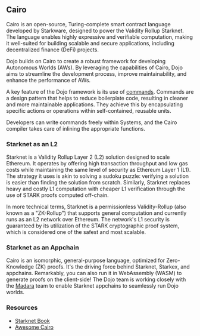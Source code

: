 ## Cairo

Cairo is an open-source, Turing-complete smart contract language developed by Starkware, designed to power the Validity Rollup Starknet. The language enables highly expressive and verifiable computation, making it well-suited for building scalable and secure applications, including decentralized finance (DeFi) projects.

Dojo builds on Cairo to create a robust framework for developing Autonomous Worlds (AWs). By leveraging the capabilities of Cairo, Dojo aims to streamline the development process, improve maintainability, and enhance the performance of AWs.

A key feature of the Dojo framework is its use of [commands](./framework/commands.md). Commands are a design pattern that helps to reduce boilerplate code, resulting in cleaner and more maintainable applications. They achieve this by encapsulating specific actions or operations within self-contained, reusable units.

Developers can write commands freely within Systems, and the Cairo compiler takes care of inlining the appropriate functions. 

### Starknet as an L2

Starknet is a Validity Rollup Layer 2 (L2) solution designed to scale Ethereum. It operates by offering high transaction throughput and low gas costs while maintaining the same level of security as Ethereum Layer 1 (L1). The strategy it uses is akin to solving a sudoku puzzle: verifying a solution is easier than finding the solution from scratch. Similarly, Starknet replaces heavy and costly L1 computation with cheaper L1 verification through the use of STARK proofs computed off-chain.

In more technical terms, Starknet is a permissionless Validity-Rollup (also known as a "ZK-Rollup") that supports general computation and currently runs as an L2 network over Ethereum. The network's L1 security is guaranteed by its utilization of the STARK cryptographic proof system, which is considered one of the safest and most scalable.

### Starknet as an Appchain

Cairo is an isomorphic, general-purpose language, optimized for Zero-Knowledge (ZK) proofs. It's the driving force behind Starknet, Starkex, and appchains. Remarkably, you can also run it in WebAssembly (WASM) to generate proofs on the client-side! The Dojo team is working closely with the [Madara](https://github.com/keep-starknet-strange/madara) team to enable Starknet appchains to seamlessly run Dojo worlds.


### Resources

- [Starknet Book](https://book.starknet.io/)
- [Awesome Cairo](https://github.com/auditless/awesome-cairo)
